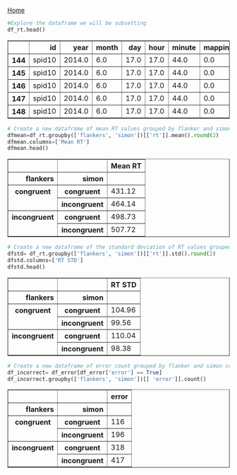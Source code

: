<a href="https://amarahuntington.github.io/FinalPortfolio/">Home</a>


```python
#Explore the dataframe we will be subsetting
df_rt.head()
```




<div>
<style scoped>
    .dataframe tbody tr th:only-of-type {
        vertical-align: middle;
    }

    .dataframe tbody tr th {
        vertical-align: top;
    }

    .dataframe thead th {
        text-align: right;
    }
</style>
<table border="1" class="dataframe">
  <thead>
    <tr style="text-align: right;">
      <th></th>
      <th>id</th>
      <th>year</th>
      <th>month</th>
      <th>day</th>
      <th>hour</th>
      <th>minute</th>
      <th>mapping</th>
      <th>messageViewingTime</th>
      <th>block</th>
      <th>trialNum</th>
      <th>targetLocation</th>
      <th>target</th>
      <th>flankers</th>
      <th>rt</th>
      <th>response</th>
      <th>error</th>
      <th>anticipation</th>
      <th>feedbackResponse</th>
      <th>targetOnError</th>
      <th>simon</th>
    </tr>
  </thead>
  <tbody>
    <tr>
      <th>144</th>
      <td>spid10</td>
      <td>2014.0</td>
      <td>6.0</td>
      <td>17.0</td>
      <td>17.0</td>
      <td>44.0</td>
      <td>0.0</td>
      <td>13.251555</td>
      <td>1</td>
      <td>1.0</td>
      <td>left</td>
      <td>white</td>
      <td>incongruent</td>
      <td>551.714007</td>
      <td>white</td>
      <td>False</td>
      <td>False</td>
      <td>False</td>
      <td>0.068436</td>
      <td>congruent</td>
    </tr>
    <tr>
      <th>145</th>
      <td>spid10</td>
      <td>2014.0</td>
      <td>6.0</td>
      <td>17.0</td>
      <td>17.0</td>
      <td>44.0</td>
      <td>0.0</td>
      <td>13.251555</td>
      <td>1</td>
      <td>1.0</td>
      <td>left</td>
      <td>white</td>
      <td>incongruent</td>
      <td>551.714007</td>
      <td>white</td>
      <td>False</td>
      <td>False</td>
      <td>False</td>
      <td>0.068436</td>
      <td>congruent</td>
    </tr>
    <tr>
      <th>146</th>
      <td>spid10</td>
      <td>2014.0</td>
      <td>6.0</td>
      <td>17.0</td>
      <td>17.0</td>
      <td>44.0</td>
      <td>0.0</td>
      <td>13.251555</td>
      <td>1</td>
      <td>1.0</td>
      <td>left</td>
      <td>white</td>
      <td>incongruent</td>
      <td>551.714007</td>
      <td>white</td>
      <td>False</td>
      <td>False</td>
      <td>False</td>
      <td>0.068436</td>
      <td>congruent</td>
    </tr>
    <tr>
      <th>147</th>
      <td>spid10</td>
      <td>2014.0</td>
      <td>6.0</td>
      <td>17.0</td>
      <td>17.0</td>
      <td>44.0</td>
      <td>0.0</td>
      <td>13.251555</td>
      <td>1</td>
      <td>2.0</td>
      <td>right</td>
      <td>black</td>
      <td>congruent</td>
      <td>344.355373</td>
      <td>black</td>
      <td>False</td>
      <td>False</td>
      <td>False</td>
      <td>0.068915</td>
      <td>congruent</td>
    </tr>
    <tr>
      <th>148</th>
      <td>spid10</td>
      <td>2014.0</td>
      <td>6.0</td>
      <td>17.0</td>
      <td>17.0</td>
      <td>44.0</td>
      <td>0.0</td>
      <td>13.251555</td>
      <td>1</td>
      <td>2.0</td>
      <td>right</td>
      <td>black</td>
      <td>congruent</td>
      <td>344.355373</td>
      <td>black</td>
      <td>False</td>
      <td>False</td>
      <td>False</td>
      <td>0.068915</td>
      <td>congruent</td>
    </tr>
  </tbody>
</table>
</div>




```python
# Create a new dataframe of mean RT values grouped by flanker and simon conditions:
dfmean=df_rt.groupby(['flankers', 'simon'])[['rt']].mean().round(2)
dfmean.columns=['Mean RT']
dfmean.head()
```




<div>
<style scoped>
    .dataframe tbody tr th:only-of-type {
        vertical-align: middle;
    }

    .dataframe tbody tr th {
        vertical-align: top;
    }

    .dataframe thead th {
        text-align: right;
    }
</style>
<table border="1" class="dataframe">
  <thead>
    <tr style="text-align: right;">
      <th></th>
      <th></th>
      <th>Mean RT</th>
    </tr>
    <tr>
      <th>flankers</th>
      <th>simon</th>
      <th></th>
    </tr>
  </thead>
  <tbody>
    <tr>
      <th rowspan="2" valign="top">congruent</th>
      <th>congruent</th>
      <td>431.12</td>
    </tr>
    <tr>
      <th>incongruent</th>
      <td>464.14</td>
    </tr>
    <tr>
      <th rowspan="2" valign="top">incongruent</th>
      <th>congruent</th>
      <td>498.73</td>
    </tr>
    <tr>
      <th>incongruent</th>
      <td>507.72</td>
    </tr>
  </tbody>
</table>
</div>




```python
# Create a new dataframe of the standard deviation of RT values grouped by flanker and simon conditions:
dfstd= df_rt.groupby(['flankers', 'simon'])[['rt']].std().round(2)
dfstd.columns=['RT STD']
dfstd.head()
```




<div>
<style scoped>
    .dataframe tbody tr th:only-of-type {
        vertical-align: middle;
    }

    .dataframe tbody tr th {
        vertical-align: top;
    }

    .dataframe thead th {
        text-align: right;
    }
</style>
<table border="1" class="dataframe">
  <thead>
    <tr style="text-align: right;">
      <th></th>
      <th></th>
      <th>RT STD</th>
    </tr>
    <tr>
      <th>flankers</th>
      <th>simon</th>
      <th></th>
    </tr>
  </thead>
  <tbody>
    <tr>
      <th rowspan="2" valign="top">congruent</th>
      <th>congruent</th>
      <td>104.96</td>
    </tr>
    <tr>
      <th>incongruent</th>
      <td>99.56</td>
    </tr>
    <tr>
      <th rowspan="2" valign="top">incongruent</th>
      <th>congruent</th>
      <td>110.04</td>
    </tr>
    <tr>
      <th>incongruent</th>
      <td>98.38</td>
    </tr>
  </tbody>
</table>
</div>




```python
# Create a new dataframe of error count grouped by flanker and simon conditions:
df_incorrect= df_error[df_error['error'] == True]
df_incorrect.groupby(['flankers', 'simon'])[[ 'error']].count()
```




<div>
<style scoped>
    .dataframe tbody tr th:only-of-type {
        vertical-align: middle;
    }

    .dataframe tbody tr th {
        vertical-align: top;
    }

    .dataframe thead th {
        text-align: right;
    }
</style>
<table border="1" class="dataframe">
  <thead>
    <tr style="text-align: right;">
      <th></th>
      <th></th>
      <th>error</th>
    </tr>
    <tr>
      <th>flankers</th>
      <th>simon</th>
      <th></th>
    </tr>
  </thead>
  <tbody>
    <tr>
      <th rowspan="2" valign="top">congruent</th>
      <th>congruent</th>
      <td>116</td>
    </tr>
    <tr>
      <th>incongruent</th>
      <td>196</td>
    </tr>
    <tr>
      <th rowspan="2" valign="top">incongruent</th>
      <th>congruent</th>
      <td>318</td>
    </tr>
    <tr>
      <th>incongruent</th>
      <td>417</td>
    </tr>
  </tbody>
</table>
</div>


